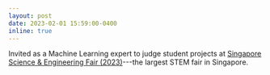 ```yaml
---
layout: post
date: 2023-02-01 15:59:00-0400
inline: true
---
```


Invited as a Machine Learning expert to judge student projects at <a href="https://www.science.edu.sg/for-schools/competitions/singapore-science-and-engineering-fair">Singapore Science & Engineering Fair (2023)</a>---the largest STEM fair in Singapore.

<!-- , affiliated to the prestigious Regeneron <a href="https://www.societyforscience.org/isef/">International Science and Engineering Fair</a> which is regarded as the Olympics of science competitions. :sparkles: -->


